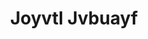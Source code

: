 ---
ee_id: '4415'
site: '1'
type: '2'
long_id: 2013-226 Joyvtl Jvbuayf
url: 2013-226-joyvtl-jvbuayf
title: Joyvtl Jvbuayf
year: '2013'
medium: Real audio file
commission:
dims:
pitch: Compressed the OPN track as real audio.&nbsp;
ps:
live_url:
related:
youtube:
imgs: opn-2013-x-digital-database-ih.jpg
subheading:
display_year: '2013'
download:
add_credit: w/ OPN
add_credits:
related_code:
layout: things-i-made
---